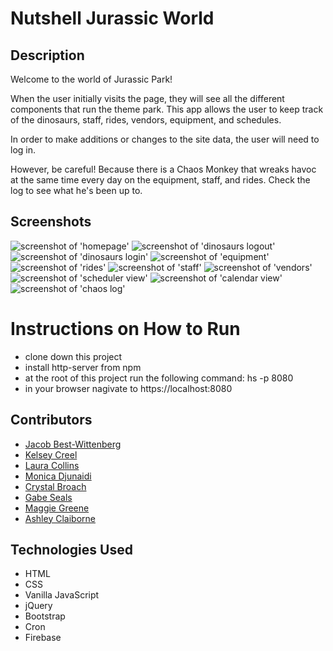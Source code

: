 # Nutshell Jurassic World

## Description
Welcome to the world of Jurassic Park!

When the user initially visits the page, they will see all the different components that run the theme park. This app allows the user to keep track of the dinosaurs, staff, rides, vendors, equipment, and schedules.

In order to make additions or changes to the site data, the user will need to log in.

However, be careful! Because there is a Chaos Monkey that wreaks havoc at the same time every day on the equipment, staff, and rides.  Check the log to see what he's been up to.

## Screenshots
![screenshot of 'homepage'](https://raw.githubusercontent.com/nss-evening-cohort-10/nutshell-jurassic-world/master/images/readmeImg/homepageUpdate.png)
![screenshot of 'dinosaurs logout'](https://raw.githubusercontent.com/nss-evening-cohort-10/nutshell-jurassic-world/master/images/readmeImg/dinoLogin.PNG)
![screenshot of 'dinosaurs login'](https://raw.githubusercontent.com/nss-evening-cohort-10/nutshell-jurassic-world/master/images/readmeImg/dinoLogout.PNG)
![screenshot of 'equipment'](https://raw.githubusercontent.com/nss-evening-cohort-10/nutshell-jurassic-world/master/images/readmeImg/equipmentUpdate.png)
![screenshot of 'rides'](https://raw.githubusercontent.com/nss-evening-cohort-10/nutshell-jurassic-world/master/images/readmeImg/rides.PNG)
![screenshot of 'staff'](https://raw.githubusercontent.com/nss-evening-cohort-10/nutshell-jurassic-world/master/images/readmeImg/staff.PNG)
![screenshot of 'vendors'](https://raw.githubusercontent.com/nss-evening-cohort-10/nutshell-jurassic-world/master/images/readmeImg/vendors.png)
![screenshot of 'scheduler view'](https://raw.githubusercontent.com/nss-evening-cohort-10/nutshell-jurassic-world/master/images/readmeImg/scheduleOpenShifts.png)
![screenshot of 'calendar view'](https://raw.githubusercontent.com/nss-evening-cohort-10/nutshell-jurassic-world/master/images/readmeImg/scheduleCalendar.png)
![screenshot of 'chaos log'](https://raw.githubusercontent.com/nss-evening-cohort-10/nutshell-jurassic-world/master/images/readmeImg/chaosLog.png)

# Instructions on How to Run
* clone down this project
* install http-server from npm
* at the root of this project run the following command: hs -p 8080
* in your browser nagivate to https://localhost:8080

## Contributors
* [Jacob Best-Wittenberg](https://github.com/jacob-bw)
* [Kelsey Creel](https://github.com/kelseycreel)
* [Laura Collins](https://github.com/LaCollins)
* [Monica Djunaidi](https://github.com/djunaim)
* [Crystal Broach](https://github.com/broach44)
* [Gabe Seals](https://github.com/gseals)
* [Maggie Greene](https://github.com/maggieisgreene)
* [Ashley Claiborne](https://github.com/aclai4067)

## Technologies Used
* HTML
* CSS
* Vanilla JavaScript
* jQuery
* Bootstrap
* Cron
* Firebase